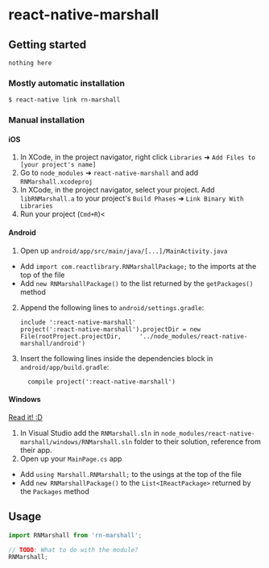 
# react-native-marshall

## Getting started

`nothing here`

### Mostly automatic installation

`$ react-native link rn-marshall`

### Manual installation


#### iOS

1. In XCode, in the project navigator, right click `Libraries` ➜ `Add Files to [your project's name]`
2. Go to `node_modules` ➜ `react-native-marshall` and add `RNMarshall.xcodeproj`
3. In XCode, in the project navigator, select your project. Add `libRNMarshall.a` to your project's `Build Phases` ➜ `Link Binary With Libraries`
4. Run your project (`Cmd+R`)<

#### Android

1. Open up `android/app/src/main/java/[...]/MainActivity.java`
  - Add `import com.reactlibrary.RNMarshallPackage;` to the imports at the top of the file
  - Add `new RNMarshallPackage()` to the list returned by the `getPackages()` method
2. Append the following lines to `android/settings.gradle`:
  	```
  	include ':react-native-marshall'
  	project(':react-native-marshall').projectDir = new File(rootProject.projectDir, 	'../node_modules/react-native-marshall/android')
  	```
3. Insert the following lines inside the dependencies block in `android/app/build.gradle`:
  	```
      compile project(':react-native-marshall')
  	```

#### Windows
[Read it! :D](https://github.com/ReactWindows/react-native)

1. In Visual Studio add the `RNMarshall.sln` in `node_modules/react-native-marshall/windows/RNMarshall.sln` folder to their solution, reference from their app.
2. Open up your `MainPage.cs` app
  - Add `using Marshall.RNMarshall;` to the usings at the top of the file
  - Add `new RNMarshallPackage()` to the `List<IReactPackage>` returned by the `Packages` method


## Usage
```javascript
import RNMarshall from 'rn-marshall';

// TODO: What to do with the module?
RNMarshall;
```
  